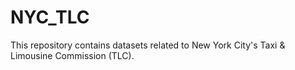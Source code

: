 # NYC_TLC
This repository contains datasets related to New York City's Taxi &amp; Limousine Commission (TLC).

